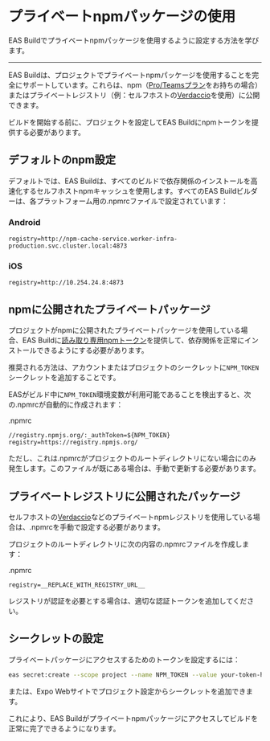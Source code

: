 # プライベートnpmパッケージの使用

EAS Buildでプライベートnpmパッケージを使用するように設定する方法を学びます。

* * *

EAS Buildは、プロジェクトでプライベートnpmパッケージを使用することを完全にサポートしています。これらは、npm（[Pro/Teamsプラン](https://www.npmjs.com/products)をお持ちの場合）またはプライベートレジストリ（例：セルフホストの[Verdaccio](https://verdaccio.org/)を使用）に公開できます。

ビルドを開始する前に、プロジェクトを設定してEAS Buildにnpmトークンを提供する必要があります。

## デフォルトのnpm設定

デフォルトでは、EAS Buildは、すべてのビルドで依存関係のインストールを高速化するセルフホストnpmキャッシュを使用します。すべてのEAS Buildビルダーは、各プラットフォーム用の.npmrcファイルで設定されています：

### Android

`registry=http://npm-cache-service.worker-infra-production.svc.cluster.local:4873`

### iOS

`registry=http://10.254.24.8:4873`

## npmに公開されたプライベートパッケージ

プロジェクトがnpmに公開されたプライベートパッケージを使用している場合、EAS Buildに[読み取り専用npmトークン](https://docs.npmjs.com/about-access-tokens)を提供して、依存関係を正常にインストールできるようにする必要があります。

推奨される方法は、アカウントまたはプロジェクトのシークレットに`NPM_TOKEN`シークレットを追加することです。

EASがビルド中に`NPM_TOKEN`環境変数が利用可能であることを検出すると、次の.npmrcが自動的に作成されます：

.npmrc
```
//registry.npmjs.org/:_authToken=${NPM_TOKEN}
registry=https://registry.npmjs.org/
```

ただし、これは.npmrcがプロジェクトのルートディレクトリにない場合にのみ発生します。このファイルが既にある場合は、手動で更新する必要があります。

## プライベートレジストリに公開されたパッケージ

セルフホストの[Verdaccio](https://verdaccio.org/)などのプライベートnpmレジストリを使用している場合は、.npmrcを手動で設定する必要があります。

プロジェクトのルートディレクトリに次の内容の.npmrcファイルを作成します：

.npmrc
```
registry=__REPLACE_WITH_REGISTRY_URL__
```

レジストリが認証を必要とする場合は、適切な認証トークンを追加してください。

## シークレットの設定

プライベートパッケージにアクセスするためのトークンを設定するには：

```bash
eas secret:create --scope project --name NPM_TOKEN --value your-token-here
```

または、Expo Webサイトでプロジェクト設定からシークレットを追加できます。

これにより、EAS Buildがプライベートnpmパッケージにアクセスしてビルドを正常に完了できるようになります。

